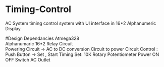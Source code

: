 # Timing-Control
AC System timing control system with UI interface in 16*2 Alphanumeric Display

#Design Dependancies 
Atmega328           
Alphanumaric 16*2
Relay Circuit  
Powering Circuit -> AC to DC conversion Circuit to power Circuit 
Control : Push Button -> Set  , Start
          Timing Set: 10K Rotary Potentiometer
Power ON OFF Switch 
AC Outlet
